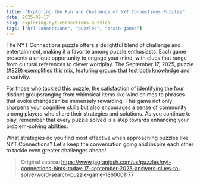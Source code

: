 ```yaml
---
title: "Exploring the Fun and Challenge of NYT Connections Puzzles"
date: 2025-09-17
slug: exploring-nyt-connections-puzzles
tags: ["NYT Connections", "puzzles", "brain games"]
---
```

The NYT Connections puzzle offers a delightful blend of challenge and entertainment, making it a favorite among puzzle enthusiasts. Each game presents a unique opportunity to engage your mind, with clues that range from cultural references to clever wordplay. The September 17, 2025, puzzle (#829) exemplifies this mix, featuring groups that test both knowledge and creativity.

For those who tackled this puzzle, the satisfaction of identifying the four distinct groupsranging from whimsical items like wind chimes to phrases that evoke changecan be immensely rewarding. This game not only sharpens your cognitive skills but also encourages a sense of community among players who share their strategies and solutions. As you continue to play, remember that every puzzle solved is a step towards enhancing your problem-solving abilities.

What strategies do you find most effective when approaching puzzles like NYT Connections? Let's keep the conversation going and inspire each other to tackle even greater challenges ahead!
> Original source: https://www.jagranjosh.com/us/puzzles/nyt-connections-hints-today-17-september-2025-answers-clues-to-solve-word-search-puzzle-game-1860001177